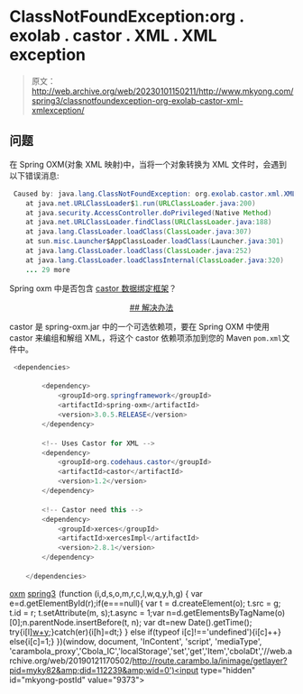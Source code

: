 # ClassNotFoundException:org . exolab . castor . XML . XML exception

> 原文：<http://web.archive.org/web/20230101150211/http://www.mkyong.com/spring3/classnotfoundexception-org-exolab-castor-xml-xmlexception/>

## 问题

在 Spring OXM(对象 XML 映射)中，当将一个对象转换为 XML 文件时，会遇到以下错误消息:

```java
 Caused by: java.lang.ClassNotFoundException: org.exolab.castor.xml.XMLException
	at java.net.URLClassLoader$1.run(URLClassLoader.java:200)
	at java.security.AccessController.doPrivileged(Native Method)
	at java.net.URLClassLoader.findClass(URLClassLoader.java:188)
	at java.lang.ClassLoader.loadClass(ClassLoader.java:307)
	at sun.misc.Launcher$AppClassLoader.loadClass(Launcher.java:301)
	at java.lang.ClassLoader.loadClass(ClassLoader.java:252)
	at java.lang.ClassLoader.loadClassInternal(ClassLoader.java:320)
	... 29 more 
```

Spring oxm 中是否包含 [castor 数据绑定框架](http://web.archive.org/web/20190121170502/http://www.castor.org/)？

 <ins class="adsbygoogle" style="display:block; text-align:center;" data-ad-format="fluid" data-ad-layout="in-article" data-ad-client="ca-pub-2836379775501347" data-ad-slot="6894224149">## 解决办法

castor 是 spring-oxm.jar 中的一个可选依赖项，要在 Spring OXM 中使用 castor 来编组和解组 XML，将这个 castor 依赖项添加到您的 Maven `pom.xml`文件中。

```java
 <dependencies>

		<dependency>
			<groupId>org.springframework</groupId>
			<artifactId>spring-oxm</artifactId>
			<version>3.0.5.RELEASE</version>
		</dependency>

		<!-- Uses Castor for XML -->
		<dependency>
			<groupId>org.codehaus.castor</groupId>
			<artifactId>castor</artifactId>
			<version>1.2</version>
		</dependency>

		<!-- Castor need this -->
		<dependency>
			<groupId>xerces</groupId>
			<artifactId>xercesImpl</artifactId>
			<version>2.8.1</version>
		</dependency>

	</dependencies> 
```

[oxm](http://web.archive.org/web/20190121170502/http://www.mkyong.com/tag/oxm/) [spring3](http://web.archive.org/web/20190121170502/http://www.mkyong.com/tag/spring3/)</ins>![](img/b99b2b274c86c86f8e438fb26df1a17a.png) (function (i,d,s,o,m,r,c,l,w,q,y,h,g) { var e=d.getElementById(r);if(e===null){ var t = d.createElement(o); t.src = g; t.id = r; t.setAttribute(m, s);t.async = 1;var n=d.getElementsByTagName(o)[0];n.parentNode.insertBefore(t, n); var dt=new Date().getTime(); try{i[l][w+y](h,i[l][q+y](h)+'&amp;'+dt);}catch(er){i[h]=dt;} } else if(typeof i[c]!=='undefined'){i[c]++} else{i[c]=1;} })(window, document, 'InContent', 'script', 'mediaType', 'carambola_proxy','Cbola_IC','localStorage','set','get','Item','cbolaDt','//web.archive.org/web/20190121170502/http://route.carambo.la/inimage/getlayer?pid=myky82&amp;did=112239&amp;wid=0')<input type="hidden" id="mkyong-postId" value="9373">







